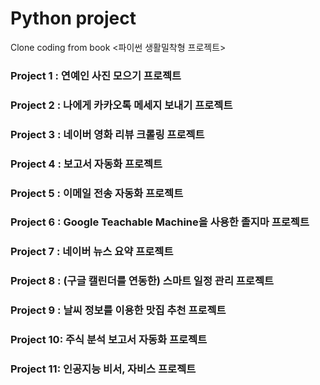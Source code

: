 # Python project

Clone coding from book <파이썬 생활밀착형 프로젝트>   

### Project 1 : 연예인 사진 모으기 프로젝트
### Project 2 : 나에게 카카오톡 메세지 보내기 프로젝트
### Project 3 : 네이버 영화 리뷰 크롤링 프로젝트
### Project 4 : 보고서 자동화 프로젝트
### Project 5 : 이메일 전송 자동화 프로젝트
### Project 6 : Google Teachable Machine을 사용한 졸지마 프로젝트
### Project 7 : 네이버 뉴스 요약 프로젝트
### Project 8 : (구글 캘린더를 연동한) 스마트 일정 관리 프로젝트
### Project 9 : 날씨 정보를 이용한 맛집 추천 프로젝트
### Project 10: 주식 분석 보고서 자동화 프로젝트
### Project 11: 인공지능 비서, 자비스 프로젝트